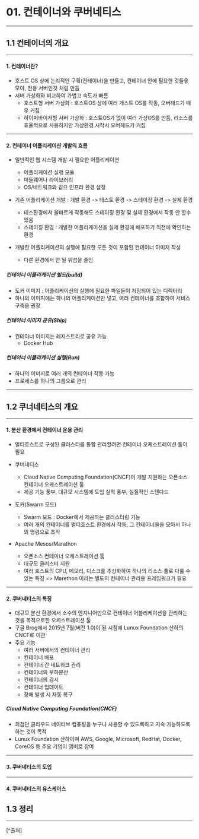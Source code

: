 # 01. 컨테이너와 쿠버네티스

---
## 1.1 컨테이너의 개요


---
#### 1. 컨테이너란? 
* 호스트 OS 상에 논리적인 구획(컨테이너)을 만들고, 컨테이너 안에 필요한 것들읗 모아, 전용 서버인것 처럼 만듬
* 서버 가상화와 비교하여 가볍고 속도가 빠름
	- 호스트형 서버 가상화 : 호스트OS 상에 여러 게스트 OS를 작동, 오버헤드가 매우 커짐
	- 하이퍼바이저형 서버 가상화 : 호스트OS가 없이 여러 가상OS를 만듬, 리소스를 효율적으로 사용하지만 가상환경 시작시 오버헤드가 커짐

---
#### 2. 컨테이너 어플리케이션 개발의 흐름
* 일반적인 웹 시스템 개발 시 필요한 어플리케이션
	- 어플리케이션 실행 모듈
	- 미들웨어나 라이브러리
	- OS/네트워크와 같으 인프라 환경 설정
	
* 기존 어플리케이션 개발 : 개발 환경 -> 테스트 환경 -> 스테이징 환경 -> 실제 환경
	- 테스환경에서 올바르게 작동해도 스테이징 환경 및 실제 환경에서 작동 안 할수 있음
	- 스테이징 환경 : 개발한 어플리케이션을 실제 환경에 배포하기 직전에 확인하는 환경
* 개발한 어플리케이션의 실행에 필요한 모든 것이 포함된 컨테이너 이미지 작성
	- 다른 환경에서 안 될 위섬을 줄임
	
##### 컨테이너 어플리케이션 빌드(build)
* 도커 이미지 : 어플리케이션의 실행에 필요한 파일들이 저장되어 있는 디렉터리
* 하나의 이미지에는 하나의 어플리케이션만 넣고, 여러 컨테이너를 조합하여 서비스 구축을 권장

##### 컨테이너 이미지 공유(Ship)
* 컨테이너 이미지는 레지스트리로 공유 가능
	- Docker Hub

##### 컨테이너 어플리케이션 실행(Run)
* 하나의 이미지로 여러 개의 컨테이너 작동 가능
* 프로세스를 하나의 그룹으로 관리

---
## 1.2 쿠너네티스의 개요

---
#### 1. 분산 환경에서 컨테이너 운용 관리
* 멀티호스트로 구성된 클러스터를 통합 관리할려면 컨테이너 오케스트레이션 툴이 필요

* 쿠버네티스
	- Cloud Native Computing Foundation(CNCF)이 개발 지원하는 오픈소스 컨테이너 오케스트레이션 툴
	- 제공 기능 풍부, 대규모 시스템에 도입 실적 풍부, 실질적인 스탠다드
* 도커(Swarm 모드)
	- Swarm 모드 : Docker에서 제공하는 클러스터링 기능
	- 여러 개의 컨테이너를 멀티호스트 환경에서 작동, 그 컨테이너들을 모아서 하나의 명령으로 조작
* Apache Mesos/Marathon
	- 오픈소스 컨테이너 오케스트레이션 툴
	- 대규모 클러스터 지원
	- 여러 호스트의 CPU, 메모리, 디스크를 추상화하여 하나의 리소스 풀로 다룰 수 있는 특징
    => Marethon 이라는 별도의 컨테이너 관리용 프레임워크가 필요
	
---
#### 2. 쿠버네티스의 특징
* 대규모 분산 환경에서 소수의 엔지니어만으로 컨테이너 어블리케이션을 관리하는 것을 목적으로한 오케스트레이션 툴
* 구글 Brog에서 2015년 7월(버전 1.0)이 된 시점에 Lunux Foundation 산하의 CNCF로 이관
* 주요 기능	
    - 여러 서버에서의 컨테이너 관리
	- 컨테이너 배포
    - 컨테이너 간 네트워크 관리
    - 컨테이너의 부하분산
    - 컨테이너의 감시
    - 컨테이너 업데이트
	- 장애 발생 시 자동 복구

##### Cloud Native Computing Foundation(CNCF)
* 최첨단 클라우드 네이티브 컴퓨팅을 누구나 사용할 수 있도록하고 지속 가능하도록 하는 것이 목적
* Lunux Foundation 산하이며 AWS, Google, Microsoft, RedHat, Docker, CoreOS 등 주요 기업이 맴버로 참여

---
#### 3. 쿠버네티스의 도입


---
#### 4. 쿠버네티스의 유스케이스


## 1.3 정리

---
 [^출처]